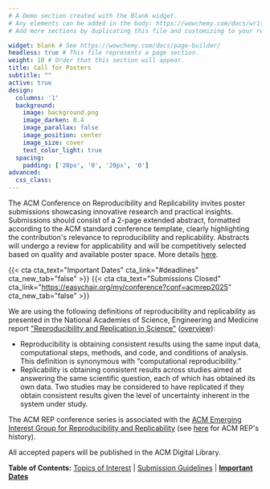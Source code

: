 ```yaml
---
# A Demo section created with the Blank widget.
# Any elements can be added in the body: https://wowchemy.com/docs/writing-markdown-latex/
# Add more sections by duplicating this file and customizing to your requirements.

widget: blank # See https://wowchemy.com/docs/page-builder/
headless: true # This file represents a page section.
weight: 10 # Order that this section will appear.
title: Call for Posters
subtitle: ""
active: true
design:
  columns: '1'
  background:
    image: background.png
    image_darken: 0.4
    image_parallax: false
    image_position: center
    image_size: cover
    text_color_light: true
  spacing:
    padding: ['20px', '0', '20px', '0']
advanced:
  css_class: 
---
```


The ACM Conference on Reproducibility and Replicability invites poster submissions showcasing innovative research and practical insights. Submissions should consist of a 2-page extended abstract, formatted according to the ACM standard conference template, clearly highlighting the contribution's relevance to reproducibility and replicability. Abstracts will undergo a review for applicability and will be competitively selected based on quality and available poster space. More details [here](#submissions).

{{< cta cta_text="Important Dates" cta_link="#deadlines" cta_new_tab="false" >}}
{{< cta cta_text="Submissions Closed" cta_link="https://easychair.org/my/conference?conf=acmrep2025" cta_new_tab="false" >}}

We are using the following definitions of reproducibility and replicability as presented in the National Academies of Science, Engineering and Medicine report ["Reproducibility and Replication in Science"](https://doi.org/10.17226/25303) ([overview](https://www.nationalacademies.org/our-work/reproducibility-and-replicability-in-science)):

- Reproducibility is obtaining consistent results using the same input data, computational steps, methods, and code, and conditions of
analysis. This definition is synonymous with “computational reproducibility.”
- Replicability is obtaining consistent results across studies aimed at answering the same scientific question, each of which has obtained
its own data. Two studies may be considered to have replicated if they obtain consistent results given the level of uncertainty inherent in the system under study.

The ACM REP conference series is associated with the [ACM Emerging Interest Group for Reproducibility and Replicability](https://reproducibility.acm.org/) (see [here](https://acm-rep.github.io/history) for ACM REP's history). 

All accepted papers will be published in the ACM Digital Library.

**Table of Contents:** [Topics of Interest](#topics) | [Submission Guidelines](#submissions) | [**Important Dates**](#deadlines)